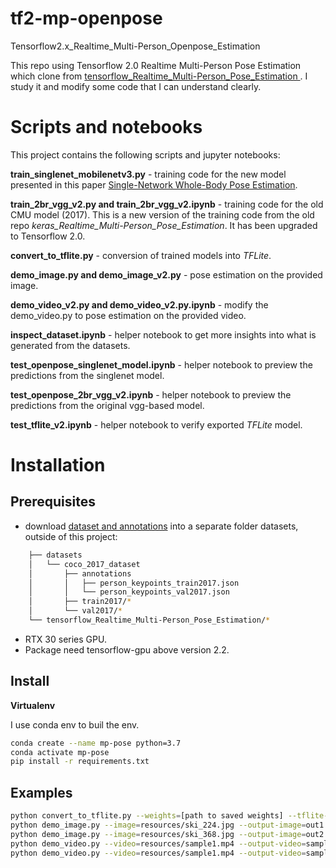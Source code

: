 # tf2-mp-openpose
Tensorflow2.x_Realtime_Multi-Person_Openpose_Estimation 

This repo using Tensorflow 2.0 Realtime Multi-Person Pose Estimation which clone from [tensorflow_Realtime_Multi-Person_Pose_Estimation ](https://github.com/michalfaber/tensorflow_Realtime_Multi-Person_Pose_Estimation). 
I study it and modify some code that I can understand clearly. 

# Scripts and notebooks

This project contains the following scripts and jupyter notebooks:

**train_singlenet_mobilenetv3.py** - training code for the new model presented in this paper [Single-Network Whole-Body Pose Estimation](https://arxiv.org/abs/1909.13423).

**train_2br_vgg_v2.py and train_2br_vgg_v2.ipynb** - training code for the old CMU model (2017). This is a new version of the training code from the old repo *keras_Realtime_Multi-Person_Pose_Estimation*. It has been upgraded to Tensorflow 2.0.

**convert_to_tflite.py** - conversion of trained models into *TFLite*.

**demo_image.py and demo_image_v2.py** - pose estimation on the provided image.

**demo_video_v2.py and demo_video_v2.py.ipynb** - modify the  demo_video.py to pose estimation on the provided video.

**inspect_dataset.ipynb** - helper notebook to get more insights into what is generated from the datasets.

**test_openpose_singlenet_model.ipynb** - helper notebook to preview the predictions from the singlenet model.

**test_openpose_2br_vgg_v2.ipynb** - helper notebook to preview the predictions from the original vgg-based model.

**test_tflite_v2.ipynb** - helper notebook to verify exported *TFLite* model.
  

# Installation

## Prerequisites

* download [dataset and annotations](http://cocodataset.org/#download) into a separate folder datasets, outside of this project:
```bash
    ├── datasets
    │   └── coco_2017_dataset
    │       ├── annotations
    │       │   ├── person_keypoints_train2017.json
    │       │   └── person_keypoints_val2017.json
    │       ├── train2017/*
    │       └── val2017/*
    └── tensorflow_Realtime_Multi-Person_Pose_Estimation/*
```
                
* RTX 30 series GPU.
* Package need tensorflow-gpu above version 2.2.


## Install

**Virtualenv**

I use conda env to buil the env.
```bash
conda create --name mp-pose python=3.7
conda activate mp-pose
pip install -r requirements.txt

```

## Examples
```bash
python convert_to_tflite.py --weights=[path to saved weights] --tflite-path=openpose_singlenet.tflite --create-model-fn=create_openpose_singlenet
python demo_image.py --image=resources/ski_224.jpg --output-image=out1.png --create-model-fn=create_openpose_singlenet
python demo_image.py --image=resources/ski_368.jpg --output-image=out2.png --create-model-fn=create_openpose_2branches_vgg
python demo_video.py --video=resources/sample1.mp4 --output-video=sample1_out1.mp4 --create-model-fn=create_openpose_2branches_vgg --input-size=368 --output-resize-factor=8 --paf-idx=10 --heatmap-idx=11
python demo_video.py --video=resources/sample1.mp4 --output-video=sample1_out2.mp4 --create-model-fn=create_openpose_singlenet --input-size=224 --output-resize-factor=8 --paf-idx=2 --heatmap-idx=3
```

